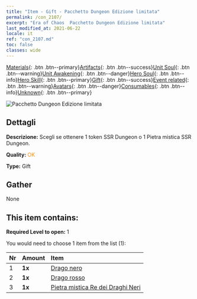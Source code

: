 ```yaml
---
title: "Item - Gift - Pacchetto Dungeon Edizione limitata"
permalink: /con_2107/
excerpt: "Era of Chaos  Pacchetto Dungeon Edizione limitata"
last_modified_at: 2021-06-22
locale: it
ref: "con_2107.md"
toc: false
classes: wide
---
```

 [Materials](/ItemsIT/){: .btn .btn--primary}[Artifacts](/ItemsIT/Artifacts/){: .btn .btn--success}[Unit Soul](/ItemsIT/UnitSoul/){: .btn .btn--warning}[Unit Awakening](/ItemsIT/UnitAwakening/){: .btn .btn--danger}[Hero Soul](/ItemsIT/HeroSoul/){: .btn .btn--info}[Hero Skill](/ItemsIT/HeroSkill/){: .btn .btn--primary}[Gift](/ItemsIT/Gift/){: .btn .btn--success}[Event related](/ItemsIT/Events/){: .btn .btn--warning}[Avatars](/ItemsIT/Avatars/){: .btn .btn--danger}[Consumables](/ItemsIT/Consumables/){: .btn .btn--info}[Unknown](/ItemsIT/Unknown/){: .btn .btn--primary}

 ![Pacchetto Dungeon Edizione limitata](/images/t/i_994008.png)

## Dettagli
 **Descrizione:** Scegli se ottenere 1 token SSR Dungeon o 1 Pietra mistica SSR Dungeon.

 **Quality:** <span style="color: #FF8C00">OK</span>

 **Type:** Gift

## Gather

  None

## This item contains:

 **Required Level to open:** 1

 You would need to choose 1 item from the list (1):

  | Nr | Amount |     Item    |
  |:---|:-------|:------------|
  | 1 |  **1x** | [Drago nero](/ItemsIT/unt_250/) |  | 
  | 2 |  **1x** | [Drago rosso](/ItemsIT/unt_251/) |  | 
  | 3 |  **1x** | [Pietra mistica Re dei Draghi Neri](/ItemsIT/unt_334/) |  | 
